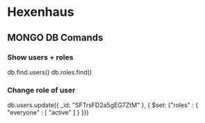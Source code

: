 # Hexenhaus

## MONGO DB Comands

### Show users + roles

db.find.users()
db.roles.find()

### Change role of user

db.users.update({ _id: "SFTrsFD2a5gEG7ZtM" }, { $set: {"roles" : { "everyone" : [ "active" ] } }})






